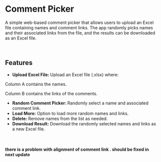 <h1>Comment Picker</h1><p>A simple web-based comment picker that allows users to upload an Excel file containing names and comment links. The app randomly picks names and their associated links from the file, and the results can be downloaded as an Excel file.</p><p><br></p><h2>Features</h2><ul><li><strong>Upload Excel File: </strong>Upload an Excel file (.xlsx) where:</li></ul><p>Column A contains the names.</p><p>Column B contains the links of the comments.</p><ul><li><strong>Random Comment Picker: </strong>Randomly select a name and associated comment link.</li><li><strong>Load More:</strong> Option to load more random names and links.</li><li><strong>Delete: </strong>Remove names from the list as needed.</li><li><strong>Download Result:</strong> Download the randomly selected names and links as a new Excel file.</li></ul><p><br></p><h4><strong>there is a problem with alignment of comment link . should be fixed in next update</strong></h4>
